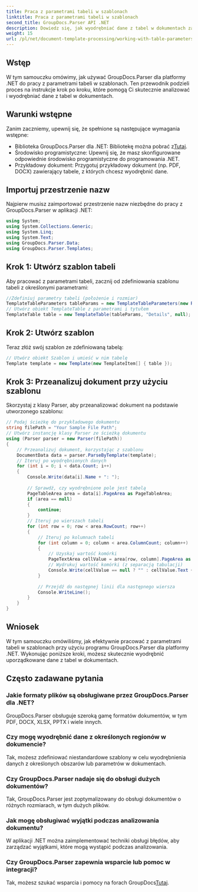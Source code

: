 ```yaml
---
title: Praca z parametrami tabeli w szablonach
linktitle: Praca z parametrami tabeli w szablonach
second_title: GroupDocs.Parser API .NET
description: Dowiedz się, jak wyodrębniać dane z tabel w dokumentach za pomocą GroupDocs.Parser dla .NET. Przewodnik krok po kroku dotyczący użycia parametrów tabeli.
weight: 15
url: /pl/net/document-template-processing/working-with-table-parameters-in-templates/
---
```

## Wstęp
W tym samouczku omówimy, jak używać GroupDocs.Parser dla platformy .NET do pracy z parametrami tabeli w szablonach. Ten przewodnik podzieli proces na instrukcje krok po kroku, które pomogą Ci skutecznie analizować i wyodrębniać dane z tabel w dokumentach.
## Warunki wstępne
Zanim zaczniemy, upewnij się, że spełnione są następujące wymagania wstępne:
-  Biblioteka GroupDocs.Parser dla .NET: Bibliotekę można pobrać z[Tutaj](https://releases.groupdocs.com/parser/net/).
- Środowisko programistyczne: Upewnij się, że masz skonfigurowane odpowiednie środowisko programistyczne do programowania .NET.
- Przykładowy dokument: Przygotuj przykładowy dokument (np. PDF, DOCX) zawierający tabele, z których chcesz wyodrębnić dane.

## Importuj przestrzenie nazw
Najpierw musisz zaimportować przestrzenie nazw niezbędne do pracy z GroupDocs.Parser w aplikacji .NET:
```csharp
using System;
using System.Collections.Generic;
using System.Linq;
using System.Text;
using GroupDocs.Parser.Data;
using GroupDocs.Parser.Templates;
```
## Krok 1: Utwórz szablon tabeli
Aby pracować z parametrami tabeli, zacznij od zdefiniowania szablonu tabeli z określonymi parametrami:
```csharp
//Zdefiniuj parametry tabeli (położenie i rozmiar)
TemplateTableParameters tableParams = new TemplateTableParameters(new Rectangle(new Point(35, 320), new Size(530, 55)), null);
// Utwórz obiekt TemplateTable z parametrami i tytułem
TemplateTable table = new TemplateTable(tableParams, "Details", null);
```
## Krok 2: Utwórz szablon
Teraz złóż swój szablon ze zdefiniowaną tabelą:
```csharp
// Utwórz obiekt Szablon i umieść w nim tabelę
Template template = new Template(new TemplateItem[] { table });
```
## Krok 3: Przeanalizuj dokument przy użyciu szablonu
Skorzystaj z klasy Parser, aby przeanalizować dokument na podstawie utworzonego szablonu:
```csharp
// Podaj ścieżkę do przykładowego dokumentu
string filePath = "Your Sample File Path";
// Utwórz instancję klasy Parser ze ścieżką dokumentu
using (Parser parser = new Parser(filePath))
{
    // Przeanalizuj dokument, korzystając z szablonu
    DocumentData data = parser.ParseByTemplate(template);
    // Iteruj po wyodrębnionych danych
    for (int i = 0; i < data.Count; i++)
    {
        Console.Write(data[i].Name + ": ");
        
        // Sprawdź, czy wyodrębnione pole jest tabelą
        PageTableArea area = data[i].PageArea as PageTableArea;
        if (area == null)
        {
            continue;
        }
        // Iteruj po wierszach tabeli
        for (int row = 0; row < area.RowCount; row++)
        {
            // Iteruj po kolumnach tabeli
            for (int column = 0; column < area.ColumnCount; column++)
            {
                // Uzyskaj wartość komórki
                PageTextArea cellValue = area[row, column].PageArea as PageTextArea;
                // Wydrukuj wartość komórki (z separacją tabulacji)
                Console.Write(cellValue == null ? "" : cellValue.Text + "\t");
            }
            
            // Przejdź do następnej linii dla następnego wiersza
            Console.WriteLine();
        }
    }
}
```

## Wniosek
W tym samouczku omówiliśmy, jak efektywnie pracować z parametrami tabeli w szablonach przy użyciu programu GroupDocs.Parser dla platformy .NET. Wykonując poniższe kroki, możesz skutecznie wyodrębnić uporządkowane dane z tabel w dokumentach.

## Często zadawane pytania
### Jakie formaty plików są obsługiwane przez GroupDocs.Parser dla .NET?
GroupDocs.Parser obsługuje szeroką gamę formatów dokumentów, w tym PDF, DOCX, XLSX, PPTX i wiele innych.
### Czy mogę wyodrębnić dane z określonych regionów w dokumencie?
Tak, możesz zdefiniować niestandardowe szablony w celu wyodrębnienia danych z określonych obszarów lub parametrów w dokumentach.
### Czy GroupDocs.Parser nadaje się do obsługi dużych dokumentów?
Tak, GroupDocs.Parser jest zoptymalizowany do obsługi dokumentów o różnych rozmiarach, w tym dużych plików.
### Jak mogę obsługiwać wyjątki podczas analizowania dokumentu?
W aplikacji .NET można zaimplementować techniki obsługi błędów, aby zarządzać wyjątkami, które mogą wystąpić podczas analizowania.
### Czy GroupDocs.Parser zapewnia wsparcie lub pomoc w integracji?
 Tak, możesz szukać wsparcia i pomocy na forach GroupDocs[Tutaj](https://forum.groupdocs.com/c/parser/17).